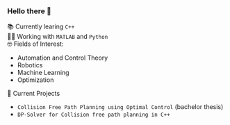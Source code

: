 ### Hello there 👋

📚 Currently learing `C++` <br>
👨‍🔬 Working with `MATLAB` and `Python` <br>
🤓 Fields of Interest: 
- Automation and Control Theory 
- Robotics 
- Machine Learning
- Optimization

🚀 Current Projects 
- `Collision Free Path Planning using Optimal Control` (bachelor thesis)
- `DP-Solver for Collision free path planning in C++` 

<!--
**ahartlba/ahartlba** is a ✨ _special_ ✨ repository because its `README.md` (this file) appears on your GitHub profile.

Here are some ideas to get you started:

- 🔭 I’m currently working on ...
- 🌱 I’m currently learning ...
- 👯 I’m looking to collaborate on ...
- 🤔 I’m looking for help with ...
- 💬 Ask me about ...
- 📫 How to reach me: ...
- 😄 Pronouns: ...
- ⚡ Fun fact: ...
-->

